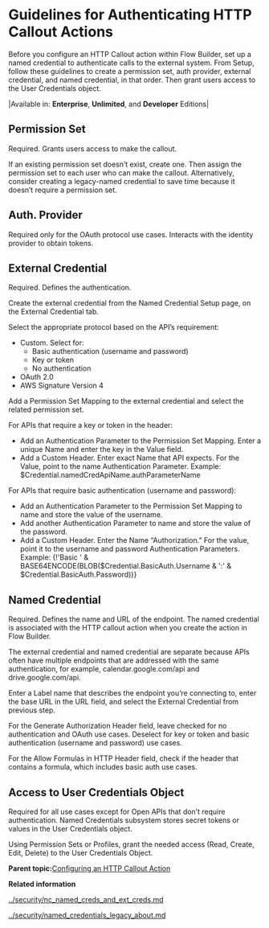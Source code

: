 # Guidelines for Authenticating HTTP Callout Actions

Before you configure an HTTP Callout action within Flow Builder, set up a named credential to authenticate calls to the external system. From Setup, follow these guidelines to create a permission set, auth provider, external credential, and named credential, in that order. Then grant users access to the User Credentials object.

|Available in: **Enterprise**, **Unlimited**, and **Developer** Editions|

## Permission Set

Required. Grants users access to make the callout.

If an existing permission set doesn’t exist, create one. Then assign the permission set to each user who can make the callout. Alternatively, consider creating a legacy-named credential to save time because it doesn’t require a permission set.

## Auth. Provider

Required only for the OAuth protocol use cases. Interacts with the identity provider to obtain tokens.

## External Credential

Required. Defines the authentication.

Create the external credential from the Named Credential Setup page, on the External Credential tab.

Select the appropriate protocol based on the API’s requirement:

-   Custom. Select for:
    -   Basic authentication \(username and password\)
    -   Key or token
    -   No authentication
-   OAuth 2.0
-   AWS Signature Version 4

Add a Permission Set Mapping to the external credential and select the related permission set.

For APIs that require a key or token in the header:

-   Add an Authentication Parameter to the Permission Set Mapping. Enter a unique Name and enter the key in the Value field.
-   Add a Custom Header. Enter exact Name that API expects. For the Value, point to the name Authentication Parameter. Example: $Credential.namedCredApiName.authParameterName

For APIs that require basic authentication \(username and password\):

-   Add an Authentication Parameter to the Permission Set Mapping to name and store the value of the username.
-   Add another Authentication Parameter to name and store the value of the password.
-   Add a Custom Header. Enter the Name “Authorization.” For the value, point it to the username and password Authentication Parameters. Example: \{!'Basic ' & BASE64ENCODE\(BLOB\($Credential.BasicAuth.Username & ':' & $Credential.BasicAuth.Password\)\)\}

## Named Credential

Required. Defines the name and URL of the endpoint. The named credential is associated with the HTTP callout action when you create the action in Flow Builder.

The external credential and named credential are separate because APIs often have multiple endpoints that are addressed with the same authentication, for example, calendar.google.com/api and drive.google.com/api.

Enter a Label name that describes the endpoint you’re connecting to, enter the base URL in the URL field, and select the External Credential from previous step.

For the Generate Authorization Header field, leave checked for no authentication and OAuth use cases. Deselect for key or token and basic authentication \(username and password\) use cases.

For the Allow Formulas in HTTP Header field, check if the header that contains a formula, which includes basic auth use cases.

## Access to User Credentials Object

Required for all use cases except for Open APIs that don’t require authentication. Named Credentials subsystem stores secret tokens or values in the User Credentials object.

Using Permission Sets or Profiles, grant the needed access \(Read, Create, Edit, Delete\) to the User Credentials Object.

**Parent topic:**[Configuring an HTTP Callout Action](../flow/flow_http_callout_configuring.md)

**Related information**  


[../security/nc\_named\_creds\_and\_ext\_creds.md](../security/nc_named_creds_and_ext_creds.md)

[../security/named\_credentials\_legacy\_about.md](../security/named_credentials_legacy_about.md)

